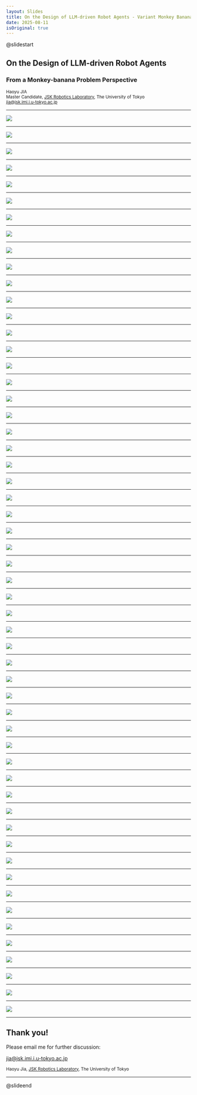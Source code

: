 ```yaml
---
layout: Slides
title: On the Design of LLM-driven Robot Agents - Variant Monkey Banana Problems
date: 2025-08-11
isOriginal: true
---
```


@slidestart

## On the Design of LLM-driven Robot Agents

### From a Monkey-banana Problem Perspective

<small>
Haoyu JIA <br/>
Master Candidate, <a href="http://www.jsk.t.u-tokyo.ac.jp/" target="_blank">JSK Robotics Laboratory</a>, The University of Tokyo <br/>
<a href="mailto://jia@jsk.imi.i.u-tokyo.ac.jp">jia@jsk.imi.i.u-tokyo.ac.jp</a>
</small>

---

<img style="max-width: 100%; max-height: 100%;" src="https://oldvincent.github.io/assets/images/slides/variant-monkey-banana-problems/Slide_2.PNG" >

---

<img style="max-width: 100%; max-height: 100%;" src="https://oldvincent.github.io/assets/images/slides/variant-monkey-banana-problems/Slide_3.PNG" >

---

<img style="max-width: 100%; max-height: 100%;" src="https://oldvincent.github.io/assets/images/slides/variant-monkey-banana-problems/Slide_4.PNG" >

---

<img style="max-width: 100%; max-height: 100%;" src="https://oldvincent.github.io/assets/images/slides/variant-monkey-banana-problems/Slide_5.PNG" >

---

<img style="max-width: 100%; max-height: 100%;" src="https://oldvincent.github.io/assets/images/slides/variant-monkey-banana-problems/Slide_6.PNG" >

---

<img style="max-width: 100%; max-height: 100%;" src="https://oldvincent.github.io/assets/images/slides/variant-monkey-banana-problems/Slide_7.PNG" >

---

<img style="max-width: 100%; max-height: 100%;" src="https://oldvincent.github.io/assets/images/slides/variant-monkey-banana-problems/Slide_8.PNG" >

---

<img style="max-width: 100%; max-height: 100%;" src="https://oldvincent.github.io/assets/images/slides/variant-monkey-banana-problems/Slide_9.PNG" >

---

<img style="max-width: 100%; max-height: 100%;" src="https://oldvincent.github.io/assets/images/slides/variant-monkey-banana-problems/Slide_10.PNG" >

---

<img style="max-width: 100%; max-height: 100%;" src="https://oldvincent.github.io/assets/images/slides/variant-monkey-banana-problems/Slide_11.PNG" >

---

<img style="max-width: 100%; max-height: 100%;" src="https://oldvincent.github.io/assets/images/slides/variant-monkey-banana-problems/Slide_12.PNG" >

---

<img style="max-width: 100%; max-height: 100%;" src="https://oldvincent.github.io/assets/images/slides/variant-monkey-banana-problems/Slide_13.PNG" >

---

<img style="max-width: 100%; max-height: 100%;" src="https://oldvincent.github.io/assets/images/slides/variant-monkey-banana-problems/Slide_14.PNG" >

---

<img style="max-width: 100%; max-height: 100%;" src="https://oldvincent.github.io/assets/images/slides/variant-monkey-banana-problems/Slide_15.PNG" >

---

<img style="max-width: 100%; max-height: 100%;" src="https://oldvincent.github.io/assets/images/slides/variant-monkey-banana-problems/Slide_16.PNG" >

---

<img style="max-width: 100%; max-height: 100%;" src="https://oldvincent.github.io/assets/images/slides/variant-monkey-banana-problems/Slide_17.PNG" >

---

<img style="max-width: 100%; max-height: 100%;" src="https://oldvincent.github.io/assets/images/slides/variant-monkey-banana-problems/Slide_18.PNG" >

---

<img style="max-width: 100%; max-height: 100%;" src="https://oldvincent.github.io/assets/images/slides/variant-monkey-banana-problems/Slide_19.PNG" >

---

<img style="max-width: 100%; max-height: 100%;" src="https://oldvincent.github.io/assets/images/slides/variant-monkey-banana-problems/Slide_20.PNG" >

---

<img style="max-width: 100%; max-height: 100%;" src="https://oldvincent.github.io/assets/images/slides/variant-monkey-banana-problems/Slide_21.PNG" >

---

<img style="max-width: 100%; max-height: 100%;" src="https://oldvincent.github.io/assets/images/slides/variant-monkey-banana-problems/Slide_22.PNG" >

---

<img style="max-width: 100%; max-height: 100%;" src="https://oldvincent.github.io/assets/images/slides/variant-monkey-banana-problems/Slide_23.PNG" >

---

<img style="max-width: 100%; max-height: 100%;" src="https://oldvincent.github.io/assets/images/slides/variant-monkey-banana-problems/Slide_24.PNG" >

---

<img style="max-width: 100%; max-height: 100%;" src="https://oldvincent.github.io/assets/images/slides/variant-monkey-banana-problems/Slide_25.PNG" >

---

<img style="max-width: 100%; max-height: 100%;" src="https://oldvincent.github.io/assets/images/slides/variant-monkey-banana-problems/Slide_26.PNG" >

---

<img style="max-width: 100%; max-height: 100%;" src="https://oldvincent.github.io/assets/images/slides/variant-monkey-banana-problems/Slide_27.PNG" >

---

<img style="max-width: 100%; max-height: 100%;" src="https://oldvincent.github.io/assets/images/slides/variant-monkey-banana-problems/Slide_28.PNG" >

---

<img style="max-width: 100%; max-height: 100%;" src="https://oldvincent.github.io/assets/images/slides/variant-monkey-banana-problems/Slide_29.PNG" >

---

<img style="max-width: 100%; max-height: 100%;" src="https://oldvincent.github.io/assets/images/slides/variant-monkey-banana-problems/Slide_30.PNG" >

---

<img style="max-width: 100%; max-height: 100%;" src="https://oldvincent.github.io/assets/images/slides/variant-monkey-banana-problems/Slide_31.PNG" >

---

<img style="max-width: 100%; max-height: 100%;" src="https://oldvincent.github.io/assets/images/slides/variant-monkey-banana-problems/Slide_32.PNG" >

---

<img style="max-width: 100%; max-height: 100%;" src="https://oldvincent.github.io/assets/images/slides/variant-monkey-banana-problems/Slide_33.PNG" >

---

<img style="max-width: 100%; max-height: 100%;" src="https://oldvincent.github.io/assets/images/slides/variant-monkey-banana-problems/Slide_34.PNG" >

---

<img style="max-width: 100%; max-height: 100%;" src="https://oldvincent.github.io/assets/images/slides/variant-monkey-banana-problems/Slide_35.PNG" >

---

<img style="max-width: 100%; max-height: 100%;" src="https://oldvincent.github.io/assets/images/slides/variant-monkey-banana-problems/Slide_36.PNG" >

---

<img style="max-width: 100%; max-height: 100%;" src="https://oldvincent.github.io/assets/images/slides/variant-monkey-banana-problems/Slide_37.PNG" >

---

<img style="max-width: 100%; max-height: 100%;" src="https://oldvincent.github.io/assets/images/slides/variant-monkey-banana-problems/Slide_38.PNG" >

---

<img style="max-width: 100%; max-height: 100%;" src="https://oldvincent.github.io/assets/images/slides/variant-monkey-banana-problems/Slide_39.PNG" >

---

<img style="max-width: 100%; max-height: 100%;" src="https://oldvincent.github.io/assets/images/slides/variant-monkey-banana-problems/Slide_40.PNG" >

---

<img style="max-width: 100%; max-height: 100%;" src="https://oldvincent.github.io/assets/images/slides/variant-monkey-banana-problems/Slide_41.PNG" >

---

<img style="max-width: 100%; max-height: 100%;" src="https://oldvincent.github.io/assets/images/slides/variant-monkey-banana-problems/Slide_42.PNG" >

---

<img style="max-width: 100%; max-height: 100%;" src="https://oldvincent.github.io/assets/images/slides/variant-monkey-banana-problems/Slide_43.PNG" >

---

<img style="max-width: 100%; max-height: 100%;" src="https://oldvincent.github.io/assets/images/slides/variant-monkey-banana-problems/Slide_44.PNG" >

---

<img style="max-width: 100%; max-height: 100%;" src="https://oldvincent.github.io/assets/images/slides/variant-monkey-banana-problems/Slide_45.PNG" >

---

<img style="max-width: 100%; max-height: 100%;" src="https://oldvincent.github.io/assets/images/slides/variant-monkey-banana-problems/Slide_46.PNG" >

---

<img style="max-width: 100%; max-height: 100%;" src="https://oldvincent.github.io/assets/images/slides/variant-monkey-banana-problems/Slide_47.PNG" >

---

<img style="max-width: 100%; max-height: 100%;" src="https://oldvincent.github.io/assets/images/slides/variant-monkey-banana-problems/Slide_48.PNG" >

---

<img style="max-width: 100%; max-height: 100%;" src="https://oldvincent.github.io/assets/images/slides/variant-monkey-banana-problems/Slide_49.PNG" >

---

<img style="max-width: 100%; max-height: 100%;" src="https://oldvincent.github.io/assets/images/slides/variant-monkey-banana-problems/Slide_50.PNG" >

---

<img style="max-width: 100%; max-height: 100%;" src="https://oldvincent.github.io/assets/images/slides/variant-monkey-banana-problems/Slide_51.PNG" >

---

<img style="max-width: 100%; max-height: 100%;" src="https://oldvincent.github.io/assets/images/slides/variant-monkey-banana-problems/Slide_52.PNG" >

---

<img style="max-width: 100%; max-height: 100%;" src="https://oldvincent.github.io/assets/images/slides/variant-monkey-banana-problems/Slide_53.PNG" >

---

<img style="max-width: 100%; max-height: 100%;" src="https://oldvincent.github.io/assets/images/slides/variant-monkey-banana-problems/Slide_54.PNG" >

---

<img style="max-width: 100%; max-height: 100%;" src="https://oldvincent.github.io/assets/images/slides/variant-monkey-banana-problems/Slide_55.PNG" >

---

<img style="max-width: 100%; max-height: 100%;" src="https://oldvincent.github.io/assets/images/slides/variant-monkey-banana-problems/Slide_56.PNG" >

---

## Thank you!

Please email me for further discussion:

<a href="mailto://jia@jsk.imi.i.u-tokyo.ac.jp">jia@jsk.imi.i.u-tokyo.ac.jp</a>

<small>
Haoyu Jia, <a href="http://www.jsk.t.u-tokyo.ac.jp/" target="_blank">JSK Robotics Laboratory</a>, The University of Tokyo
</small>

---

@slideend